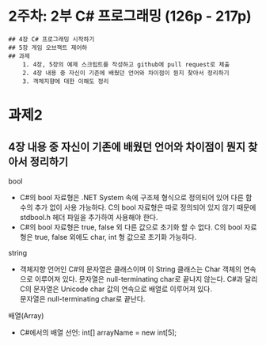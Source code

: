 # 2주차: 2부 C# 프로그래밍 (126p - 217p)
	## 4장 C# 프로그래밍 시작하기
	## 5장 게임 오브잭트 제어하
	## 과제
		1. 4장, 5장의 예제 스크립트를 작성하고 github에 pull request로 제출
		2. 4장 내용 중 자신이 기존에 배웠던 언어와 차이점이 뭔지 찾아서 정리하기
		3. 객체지향에 대한 이해도 정리

# 과제2
## 4장 내용 중 자신이 기존에 배웠던 언어와 차이점이 뭔지 찾아서 정리하기

bool
- C#의 bool 자료형은 .NET System 속에 구조체 형식으로 정의되어 있어 다른 함수의 추가 없이 사용 가능하다.
	C의 bool 자료형은 따로 정의되어 있지 않기 때문에 stdbool.h 헤더 파일을 추가하여 사용해야 한다.
- C#의 bool 자료형은 true, false 외 다른 값으로 초기화 할 수 없다.
	C의 bool 자료형은 true, false 외에도 char, int 형 값으로 초기화 가능하다.
    

string
- 객체지향 언어인 C#의 문자열은 클래스이며 이 String 클래스는 Char 객체의 연속으로 이루어져 있다. 문자열은 null-terminating char로 끝나지 않는다.
	C#과 달리 C의 문자열은 Unicode char 값의 연속으로 배열로 이루어져 있다.\
	문자열은 null-terminating char로 끝난다.
    
배열(Array)
- C#에서의 배열 선언: int[] arrayName = new int[5];


